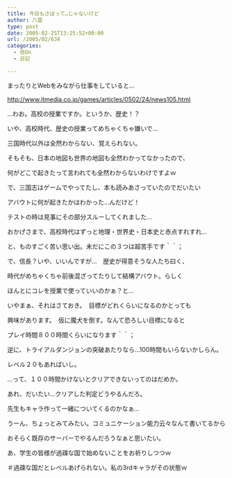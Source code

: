 ```yaml
---
title: 今日もさぼって…じゃないけど
author: 八雲
type: post
date: 2005-02-25T13:25:52+00:00
url: /2005/02/634
categories:
  - 信On
  - 日記

---
```

まったりとWebをみながら仕事をしていると…
  
http://www.itmedia.co.jp/games/articles/0502/24/news105.html

…わお。高校の授業ですか。というか、歴史！？
  
いや、高校時代、歴史の授業ってめちゃくちゃ嫌いで…
  
三国時代以外は全然わからない、覚えられない。
  
そもそも、日本の地図も世界の地図も全然わかってなかったので、
  
何がどこで起きたって言われても全然わからないわけですよｗ
  
で、三国志はゲームでやってたし、本も読みあさっていたのでだいたい
  
アバウトに何が起きたかはわかった…んだけど！
  
テストの時は見事にその部分スルーしてくれました…
  
おかげさまで、高校時代はずっと地理・世界史・日本史と赤点すれすれ…
  
と、ものすごく苦い思い出。未だにこの３つは超苦手です＾＾；

で、信長？いや、いいんですが…　歴史が得意そうな人たち曰く、
  
時代がめちゃくちゃ前後混ざってたりして結構アバウト。らしく
  
ほんとにコレを授業で使っていいのかぁ？と…
  
いやまぁ、それはさておき。　目標がどれくらいになるのかとっても
  
興味があります。　仮に魔犬を倒す。なんて恐ろしい目標になると
  
プレイ時間８００時間くらいになります＾＾；
  
逆に、トライアルダンジョンの突破あたりなら…100時間もいらないかしらん。
  
レベル２０もあればいし。
  
…って、１００時間かけないとクリアできないってのはだめか。
  
あれ、だいたい…クリアした判定どうやるんだろ。
  
先生もキャラ作って一緒についてくるのかなぁ…

うーん、ちょっとみてみたい。コミュニケーション能力云々なんて書いてるから
  
おそらく既存のサーバーでやるんだろうなぁと思いたい。
  
あ、学生の皆様が過疎な国で始めないことをお祈りしつつｗ
  
＃過疎な国だとレベルあげられない。私の3rdキャラがその状態ｗ